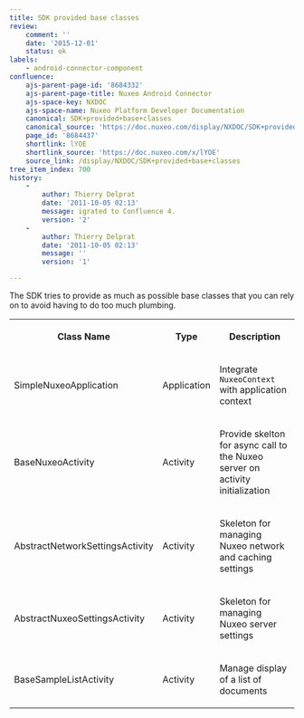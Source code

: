 ```yaml
---
title: SDK provided base classes
review:
    comment: ''
    date: '2015-12-01'
    status: ok
labels:
    - android-connector-component
confluence:
    ajs-parent-page-id: '8684332'
    ajs-parent-page-title: Nuxeo Android Connector
    ajs-space-key: NXDOC
    ajs-space-name: Nuxeo Platform Developer Documentation
    canonical: SDK+provided+base+classes
    canonical_source: 'https://doc.nuxeo.com/display/NXDOC/SDK+provided+base+classes'
    page_id: '8684437'
    shortlink: lYOE
    shortlink_source: 'https://doc.nuxeo.com/x/lYOE'
    source_link: /display/NXDOC/SDK+provided+base+classes
tree_item_index: 700
history:
    -
        author: Thierry Delprat
        date: '2011-10-05 02:13'
        message: igrated to Confluence 4.
        version: '2'
    -
        author: Thierry Delprat
        date: '2011-10-05 02:13'
        message: ''
        version: '1'

---
```

The SDK tries to provide as much as possible base classes that you can rely on to avoid having to do too much plumbing.

<div class="table-scroll"><table class="hover"><tbody><tr><th colspan="1">

Class Name

</th><th colspan="1">

Type

</th><th colspan="1">

Description

</th></tr><tr><td colspan="1">

SimpleNuxeoApplication

</td><td colspan="1">

Application

</td><td colspan="1">

Integrate `NuxeoContext` with application context

</td></tr><tr><td colspan="1">

BaseNuxeoActivity

</td><td colspan="1">

Activity

</td><td colspan="1">

Provide skelton for async call to the Nuxeo server on activity initialization

</td></tr><tr><td colspan="1">

AbstractNetworkSettingsActivity

</td><td colspan="1">

Activity

</td><td colspan="1">

Skeleton for managing Nuxeo network and caching settings

</td></tr><tr><td colspan="1">

AbstractNuxeoSettingsActivity

</td><td colspan="1">

Activity

</td><td colspan="1">

Skeleton for managing Nuxeo server settings

</td></tr><tr><td colspan="1">

BaseSampleListActivity

</td><td colspan="1">

Activity

</td><td colspan="1">

Manage display of a list of documents

</td></tr></tbody></table></div>
